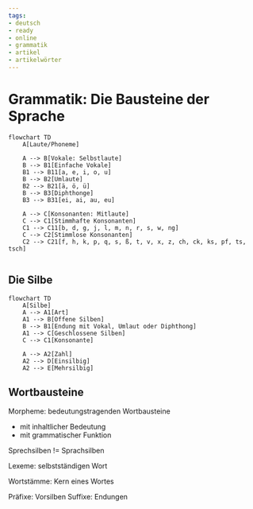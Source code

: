 ```yaml
---
tags:
- deutsch
- ready
- online
- grammatik
- artikel
- artikelwörter
---
```



# Grammatik: Die Bausteine der Sprache

```mermaid
flowchart TD
    A[Laute/Phoneme]

    A --> B[Vokale: Selbstlaute]
    B --> B1[Einfache Vokale]
    B1 --> B11[a, e, i, o, u]
    B --> B2[Umlaute]
    B2 --> B21[ä, ö, ü]
    B --> B3[Diphthonge]
    B3 --> B31[ei, ai, au, eu]

    A --> C[Konsonanten: Mitlaute]
    C --> C1[Stimmhafte Konsonanten]
    C1 --> C11[b, d, g, j, l, m, n, r, s, w, ng]
    C --> C2[Stimmlose Konsonanten]
	C2 --> C21[f, h, k, p, q, s, ß, t, v, x, z, ch, ck, ks, pf, ts, tsch]
    

```

## Die Silbe

```mermaid
flowchart TD
    A[Silbe]
	A --> A1[Art]
    A1 --> B[Offene Silben]
    B --> B1[Endung mit Vokal, Umlaut oder Diphthong]
    A1 --> C[Geschlossene Silben]
    C --> C1[Konsonante]
	
	A --> A2[Zahl]
	A2 --> D[Einsilbig]
    A2 --> E[Mehrsilbig]
```


## Wortbausteine

Morpheme: bedeutungstragenden Wortbausteine
- mit inhaltlicher Bedeutung
- mit grammatischer Funktion

Sprechsilben != Sprachsilben

Lexeme: selbstständigen Wort

Wortstämme: Kern eines Wortes

Präfixe: Vorsilben
Suffixe: Endungen